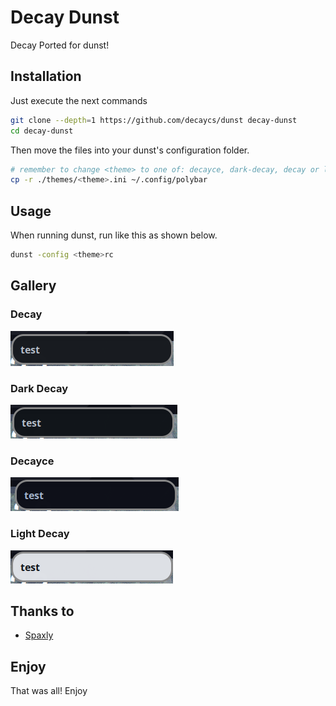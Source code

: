 # Decay Dunst

Decay Ported for dunst!

## Installation

Just execute the next commands

```sh
git clone --depth=1 https://github.com/decaycs/dunst decay-dunst
cd decay-dunst
```

Then move the files into your dunst's configuration folder.

```sh
# remember to change <theme> to one of: decayce, dark-decay, decay or light-decay
cp -r ./themes/<theme>.ini ~/.config/polybar
```

## Usage

When running dunst, run like this as shown below.
```sh
dunst -config <theme>rc
```

## Gallery

### Decay

![decay](./assets/decay.png)

### Dark Decay

![dark-decay](./assets/darkdecay.png)

### Decayce

![decayce](./assets/decayce.png)

### Light Decay

![light-decay](./assets/lightdecay.png)

## Thanks to

- [Spaxly](https://github.com/Spaxly)

## Enjoy

That was all! Enjoy
